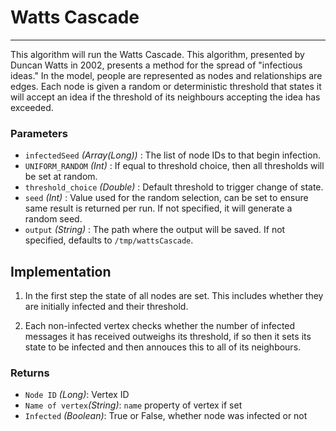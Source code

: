 # Watts Cascade
---

This algorithm will run the Watts Cascade. 
This algorithm, presented by Duncan Watts in 2002, 
presents a method for the spread of "infectious ideas."
In the model, people are represented as nodes and relationships are edges. 
Each node is given a random or deterministic threshold that states
it will accept an idea if the threshold of its neighbours accepting the 
idea has exceeded. 


### Parameters

* `infectedSeed` _(Array(Long))_ : The list of node IDs to that begin infection. 
* `UNIFORM_RANDOM` _(Int)_ : If equal to threshold choice, then all thresholds will be set at random.
* `threshold_choice` _(Double)_ : Default threshold to trigger change of state.
* `seed` _(Int)_ : Value used for the random selection, can be set to ensure same result is returned per run. If not specified, it will generate a random seed.
* `output` _(String)_ : The path where the output will be saved. If not specified, defaults to `/tmp/wattsCascade`.

## Implementation

1. In the first step the state of all nodes are set. This includes whether they are initially infected and their threshold. 

2. Each non-infected vertex checks whether the number of infected messages it has received outweighs its threshold, if so then
it sets its state to be infected and then annouces this to all of its neighbours.

### Returns
* `Node ID` _(Long)_: Vertex ID 
* `Name of vertex`_(String)_:  `name` property of vertex if set
* `Infected` _(Boolean)_:  True or False, whether node was infected or not
